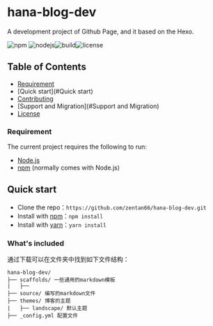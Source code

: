 # hana-blog-dev
A development project of Github Page, and it based on the Hexo.

![npm](https://img.shields.io/badge/npm-v6.1.0-blue.svg) ![nodejs](https://img.shields.io/badge/node.js%20support-0.10--10.6.0-brightgreen.svg)![build](https://img.shields.io/badge/build-passing-brightgreen.svg)![license](https://img.shields.io/badge/license-MIT-blue.svg)



## Table of Contents

- [Requirement](#Requirement)
- [Quick start](#Quick start)
- [Contributing](#Contributing)
- [Support and Migration](#Support and Migration)
- [License](#License)

### Requirement

The current project requires the following to run:

- [Node.js](https://nodejs.org/en/)
- [npm](https://www.npmjs.com) (normally comes with Node.js)



## Quick start

- Clone the repo：`https://github.com/zentan66/hana-blog-dev.git`
- Install with [npm](https://www.npmjs.com)：`npm install`
- Install with [yarn](https://github.com/yarnpkg/yarn)：`yarn install`



### What's included

通过下载可以在文件夹中找到如下文件结构：

```
hana-blog-dev/
├── scaffolds/ 一些通用的markdown模板
|   ├── 
├── source/ 编写的markdown文件
├── themes/ 博客的主题
|   ├── landscape/ 默认主题
├── _config.yml 配置文件
```

